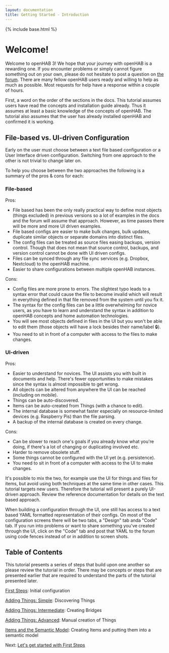 ```yaml
---
layout: documentation
title: Getting Started - Introduction
---
```


{% include base.html %}

# Welcome!

Welcome to openHAB 3! 
We hope that your journey with openHAB is a rewarding one. 
If you encounter problems or simply cannot figure something out on your own, please do not hesitate to post a question on [the forum](https://community.openhab.org). 
There are many fellow openHAB users ready and willing to help as much as possible. 
Most requests for help have a response within a couple of hours.

First, a word on the order of the sections in the docs. 
This tutorial assumes users have read the concepts and installation guide already. 
Thus it assumes at least a basic knowledge of the concepts of openHAB. 
The tutorial also assumes that the user has already installed openHAB and confirmed it is working.

## File-based vs. UI-driven Configuration

Early on the user must choose between a text file based configuration or a User Interface driven configuration.
Switching from one approach to the other is not trivial to change later on.

To help you choose between the two approaches the following is a summary of the pros & cons for each:

### File-based
Pros:
- File based has been the only really practical way to define most objects (things excluded) in previous versions so a lot of examples in the docs and the forum will assume that approach. However, as time passes there will be more and more UI driven examples.
- File based configs are easier to make bulk changes, bulk updates, duplicate similar objects or separate domains into distinct files.
- The config files can be treated as source files easing backups, version control. Though that does not mean that source control, backups, and version control cannot be done with UI driven configs.
- Files can be synced through any file sync services (e.g. Dropbox, Nextcloud) to the openHAB machine.
- Easier to share configurations between multiple openHAB instances.

Cons:
- Config files are more prone to errors. The slightest typo leads to a syntax error that could cause the file to become invalid which will result in everything defined in that file removed from the system until you fix it.
- The syntax for the config files can be a little overwhelming for novice users, as you have to learn and understand the syntax in addition to openHAB concepts and home automation technologies.
- You will see most objects defined in files in the UI but you won't be able to edit them (those objects will have a lock besides their name/label :lock:).
- You need to sit in front of a computer with access to the files to make changes.

### UI-driven
Pros:
- Easier to understand for novices. The UI assists you with built in documents and help. There's fewer opportunities to make mistakes since the syntax is almost impossible to get wrong.
- All objects can be altered from anywhere the UI can be reached (including on mobile).
- Things can be auto-discovered.
- Items can be auto-created from Things (with a chance to edit).
- The internal database is somewhat faster especially on resource-limited devices (e.g. Raspberry Pis) than the file parsing.
- A backup of the internal database is created on every change.

Cons:
- Can be slower to reach one's goals if you already know what you're doing, if there's a lot of changing or duplicating involved etc.
- Harder to remove obsolete stuff.
- Some things cannot be configured with the UI yet (e.g. persistence).
- You need to sit in front of a computer with access to the UI to make changes.

It's possible to mix the two, for example use the UI for things and files for items, but avoid using both techniques at the same time in other cases. 
This tutorial targets new users.
Therefore the tutorial will present a purely UI-driven approach.
Review the reference documentation for details on the text based approach.

When building a configuration through the UI, one still has access to a text based YAML formatted representation of their configs.
On most of the configuration screens there will be two tabs, a "Design" tab anda  "Code" tab.
If you run into problems or want to share something you've created through the UI, click on the "Code" tab and post that YAML to the forum using code fences instead of or in addition to screen shots. 

## Table of Contents

This tutorial presents a series of steps that build upon one another so please review the tutorial in order. 
There may be concepts or steps that are presented earlier that are required to understand the parts of the tutorial presented later.

[First Steps]({{base}}/tutorials/getting_started/first_steps.html): Initial configuration

[Adding Things: Simple]({{base}}/tutorials/getting_started/things_simple.html): Discovering Things

[Adding Things: Intermediate]({{base}}/tutorials/getting_started/things_intermediate.html): Creating Bridges

[Adding Things: Advanced]({{base}}/tutorials/getting_started/things_advanced.html): Manual creation of Things

[Items and the Semantic Model]({{base}}/tutorials/getting_started/model.html): Creating Items and putting them into a semantic model

<!--
[Persistence]({{base}}/tutorials/getting_started/persistence.html): Saving and retrieving historic data

[Pages: Introduction]({{base}}//tutorials/getting_started/pages_intro.html): What are Pages?

[Pages: Widgets]({{base}}/tutorials/getting_started/pages_widgets.html): Introduction to populating Pages

[Pages: Page Types]({{base}}/tutorials/getting_started/pages_types.html): Layout, Charts, and Tabbed type Pages

[Rules: Simple]({{base}}/tutorials/getting_started/rules_simple.html): Introduction to rules and a simple example

[Rules: Intermediate]({{base}}/tutorials/getting_started/rules_intermediate.html): Rules that involve some scripting

[openHAB Cloud]({{base}}/tutorials/getting_started/cloud.html): Connecting to the free openHAB Cloud Service

[Putting it all Together]({{base}}/tutorials/getting_started/example.html) Comprehensive Example
-->

Next: [Let's get started with First Steps]({{base}}/tutorials/getting_started/first_steps.html)
